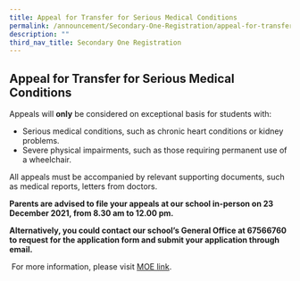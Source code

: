 ```yaml
---
title: Appeal for Transfer for Serious Medical Conditions
permalink: /announcement/Secondary-One-Registration/appeal-for-transfer-for-serious-medical-conditions/
description: ""
third_nav_title: Secondary One Registration
---
```

## Appeal for Transfer for Serious Medical Conditions


Appeals will **only** be considered on exceptional basis for students with:

*   Serious medical conditions, such as chronic heart conditions or kidney problems.
*   Severe physical impairments, such as those requiring permanent use of a wheelchair.

All appeals must be accompanied by relevant supporting documents, such as medical reports, letters from doctors.

**Parents are advised to file your appeals at our school in-person on 23 December 2021, from 8.30 am to 12.00 pm.**

**Alternatively, you could contact our school’s General Office at 67566760 to request for the application form and submit your application through email.**

 For more information, please visit [MOE link](https://www.moe.gov.sg/secondary/s1-posting/results/appeal-for-school-transfer).